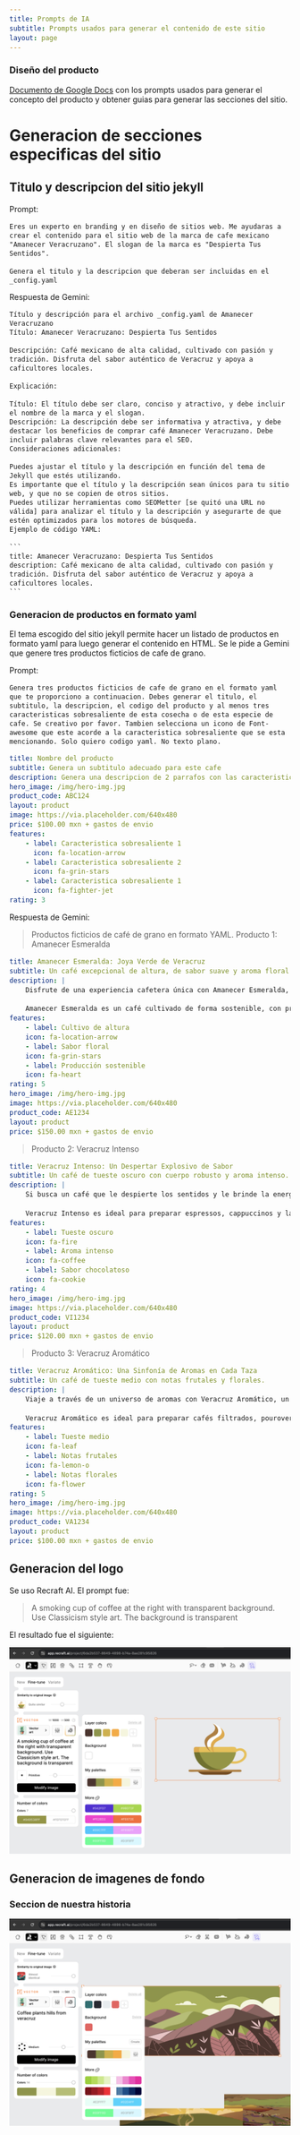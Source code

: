```yaml
---
title: Prompts de IA
subtitle: Prompts usados para generar el contenido de este sitio
layout: page
---
```



### Diseño del producto

[Documento de Google Docs](https://docs.google.com/document/d/12fgML_QP_jFvY_g_vQuKUnx9c-Kvpeq-79XROsStII0/edit) con los prompts usados para generar el concepto del producto y obtener guias para generar las secciones del sitio.


# Generacion de secciones especificas del sitio

## Titulo y descripcion del sitio jekyll

Prompt:

    Eres un experto en branding y en diseño de sitios web. Me ayudaras a crear el contenido para el sitio web de la marca de cafe mexicano "Amanecer Veracruzano". El slogan de la marca es "Despierta Tus Sentidos".

    Genera el titulo y la descripcion que deberan ser incluidas en el _config.yaml

Respuesta de Gemini:

    Título y descripción para el archivo _config.yaml de Amanecer Veracruzano
    Título: Amanecer Veracruzano: Despierta Tus Sentidos

    Descripción: Café mexicano de alta calidad, cultivado con pasión y tradición. Disfruta del sabor auténtico de Veracruz y apoya a caficultores locales.

    Explicación:

    Título: El título debe ser claro, conciso y atractivo, y debe incluir el nombre de la marca y el slogan.
    Descripción: La descripción debe ser informativa y atractiva, y debe destacar los beneficios de comprar café Amanecer Veracruzano. Debe incluir palabras clave relevantes para el SEO.
    Consideraciones adicionales:

    Puedes ajustar el título y la descripción en función del tema de Jekyll que estés utilizando.
    Es importante que el título y la descripción sean únicos para tu sitio web, y que no se copien de otros sitios.
    Puedes utilizar herramientas como SEOMetter [se quitó una URL no válida] para analizar el título y la descripción y asegurarte de que estén optimizados para los motores de búsqueda.
    Ejemplo de código YAML:

    ```
    title: Amanecer Veracruzano: Despierta Tus Sentidos
    description: Café mexicano de alta calidad, cultivado con pasión y tradición. Disfruta del sabor auténtico de Veracruz y apoya a caficultores locales.
    ```

### Generacion de productos en formato yaml

El tema escogido del sitio jekyll permite hacer un listado de productos en formato yaml para luego generar el contenido en HTML.
Se le pide a Gemini que genere tres productos ficticios de cafe de grano.

Prompt:

    Genera tres productos ficticios de cafe de grano en el formato yaml que te proporciono a continuacion. Debes generar el titulo, el subtitulo, la descripcion, el codigo del producto y al menos tres caracteristicas sobresaliente de esta cosecha o de esta especie de cafe. Se creativo por favor. Tambien selecciona un icono de Font-awesome que este acorde a la caracteristica sobresaliente que se esta mencionando. Solo quiero codigo yaml. No texto plano.


```yaml
title: Nombre del producto
subtitle: Genera un subtitulo adecuado para este cafe
description: Genera una descripcion de 2 parrafos con las caracteristicas mas sobresalientes de esta cosecha
hero_image: /img/hero-img.jpg
product_code: ABC124
layout: product
image: https://via.placeholder.com/640x480
price: $100.00 mxn + gastos de envio
features:
    - label: Caracteristica sobresaliente 1
      icon: fa-location-arrow
    - label: Caracteristica sobresaliente 2
      icon: fa-grin-stars
    - label: Caracteristica sobresaliente 1
      icon: fa-fighter-jet
rating: 3
```

Respuesta de Gemini:

> Productos ficticios de café de grano en formato YAML.  Producto 1: Amanecer Esmeralda

```yaml
title: Amanecer Esmeralda: Joya Verde de Veracruz
subtitle: Un café excepcional de altura, de sabor suave y aroma floral.
description: |
    Disfrute de una experiencia cafetera única con Amanecer Esmeralda, un café cultivado en las altas montañas de Veracruz, donde el clima fresco y la neblina constante crean las condiciones perfectas para el desarrollo de granos excepcionales. Este café de altura se caracteriza por su sabor suave y equilibrado, con notas cítricas y florales que lo convierten en una delicia para los paladares más exigentes. 

    Amanecer Esmeralda es un café cultivado de forma sostenible, con prácticas agrícolas que respetan el medio ambiente y el bienestar de los caficultores. Cada grano se cosecha a mano y se procesa con cuidado para preservar su sabor y aroma únicos.
features:
    - label: Cultivo de altura
    icon: fa-location-arrow
    - label: Sabor floral
    icon: fa-grin-stars
    - label: Producción sostenible
    icon: fa-heart
rating: 5
hero_image: /img/hero-img.jpg
image: https://via.placeholder.com/640x480
product_code: AE1234
layout: product
price: $150.00 mxn + gastos de envio
```


> Producto 2: Veracruz Intenso

```yaml
title: Veracruz Intenso: Un Despertar Explosivo de Sabor
subtitle: Un café de tueste oscuro con cuerpo robusto y aroma intenso.
description: |
    Si busca un café que le despierte los sentidos y le brinde la energía necesaria para comenzar el día, Veracruz Intenso es la opción perfecta. Este café de tueste oscuro se caracteriza por su cuerpo robusto, aroma intenso y sabor chocolatoso con notas de especias. 

    Veracruz Intenso es ideal para preparar espressos, cappuccinos y lattes con un sabor intenso y persistente. También se puede disfrutar solo, para aquellos que aprecian un café fuerte y con carácter.
features:
    - label: Tueste oscuro
    icon: fa-fire
    - label: Aroma intenso
    icon: fa-coffee
    - label: Sabor chocolatoso
    icon: fa-cookie
rating: 4
hero_image: /img/hero-img.jpg
image: https://via.placeholder.com/640x480
product_code: VI1234
layout: product
price: $120.00 mxn + gastos de envio
```


> Producto 3: Veracruz Aromático

```yaml
title: Veracruz Aromático: Una Sinfonía de Aromas en Cada Taza
subtitle: Un café de tueste medio con notas frutales y florales.
description: |
    Viaje a través de un universo de aromas con Veracruz Aromático, un café de tueste medio que seduce con sus notas frutales y florales. Este café se caracteriza por su sabor equilibrado y complejo, con toques de cítricos, frutos rojos y flores silvestres. 

    Veracruz Aromático es ideal para preparar cafés filtrados, pourover o prensa francesa, donde se pueden apreciar sus delicados aromas y sabores. También se puede disfrutar solo, para aquellos que buscan una experiencia cafetera refinada y aromática.
features:
    - label: Tueste medio
    icon: fa-leaf
    - label: Notas frutales
    icon: fa-lemon-o
    - label: Notas florales
    icon: fa-flower
rating: 5
hero_image: /img/hero-img.jpg
image: https://via.placeholder.com/640x480
product_code: VA1234
layout: product
price: $100.00 mxn + gastos de envio
```


## Generacion del logo

Se uso Recraft AI. El prompt fue:

> A smoking cup of coffee at the right with transparent background. Use Classicism style art. The background is transparent

El resultado fue el siguiente:

![Generacion del logotipo de la taza](/media/generacion-de-taza.png)


## Generacion de imagenes de fondo

### Seccion de nuestra historia

![Generacion de imagen de fondo para nuestra historia](/media/generacion-nuestra-historia.png)

